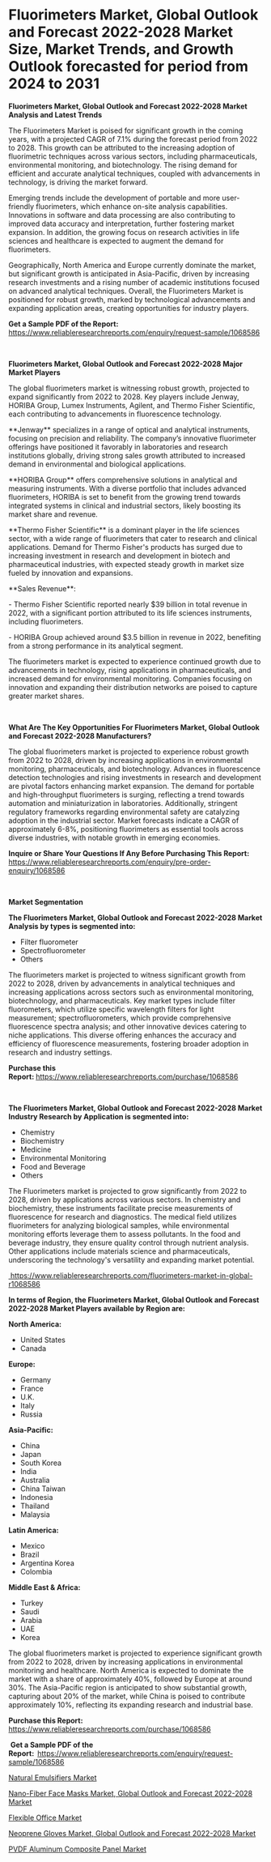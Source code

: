 <p><h1>Fluorimeters Market, Global Outlook and Forecast 2022-2028 Market Size, Market Trends, and Growth Outlook forecasted for period from 2024 to 2031</h1></p><p><strong>Fluorimeters Market, Global Outlook and Forecast 2022-2028 Market Analysis and Latest Trends</strong></p>
<p><p>The Fluorimeters Market is poised for significant growth in the coming years, with a projected CAGR of 7.1% during the forecast period from 2022 to 2028. This growth can be attributed to the increasing adoption of fluorimetric techniques across various sectors, including pharmaceuticals, environmental monitoring, and biotechnology. The rising demand for efficient and accurate analytical techniques, coupled with advancements in technology, is driving the market forward.</p><p>Emerging trends include the development of portable and more user-friendly fluorimeters, which enhance on-site analysis capabilities. Innovations in software and data processing are also contributing to improved data accuracy and interpretation, further fostering market expansion. In addition, the growing focus on research activities in life sciences and healthcare is expected to augment the demand for fluorimeters.</p><p>Geographically, North America and Europe currently dominate the market, but significant growth is anticipated in Asia-Pacific, driven by increasing research investments and a rising number of academic institutions focused on advanced analytical techniques. Overall, the Fluorimeters Market is positioned for robust growth, marked by technological advancements and expanding application areas, creating opportunities for industry players.</p></p>
<p><strong>Get a Sample PDF of the Report:&nbsp;</strong> <a href="https://www.reliableresearchreports.com/enquiry/request-sample/1068586">https://www.reliableresearchreports.com/enquiry/request-sample/1068586</a></p>
<p>&nbsp;</p>
<p><strong>Fluorimeters Market, Global Outlook and Forecast 2022-2028 Major Market Players</strong></p>
<p><p>The global fluorimeters market is witnessing robust growth, projected to expand significantly from 2022 to 2028. Key players include Jenway, HORIBA Group, Lumex Instruments, Agilent, and Thermo Fisher Scientific, each contributing to advancements in fluorescence technology.</p><p>**Jenway** specializes in a range of optical and analytical instruments, focusing on precision and reliability. The company’s innovative fluorimeter offerings have positioned it favorably in laboratories and research institutions globally, driving strong sales growth attributed to increased demand in environmental and biological applications.</p><p>**HORIBA Group** offers comprehensive solutions in analytical and measuring instruments. With a diverse portfolio that includes advanced fluorimeters, HORIBA is set to benefit from the growing trend towards integrated systems in clinical and industrial sectors, likely boosting its market share and revenue.</p><p>**Thermo Fisher Scientific** is a dominant player in the life sciences sector, with a wide range of fluorimeters that cater to research and clinical applications. Demand for Thermo Fisher's products has surged due to increasing investment in research and development in biotech and pharmaceutical industries, with expected steady growth in market size fueled by innovation and expansions.</p><p>**Sales Revenue**: </p><p>- Thermo Fisher Scientific reported nearly $39 billion in total revenue in 2022, with a significant portion attributed to its life sciences instruments, including fluorimeters. </p><p>- HORIBA Group achieved around $3.5 billion in revenue in 2022, benefiting from a strong performance in its analytical segment.</p><p>The fluorimeters market is expected to experience continued growth due to advancements in technology, rising applications in pharmaceuticals, and increased demand for environmental monitoring. Companies focusing on innovation and expanding their distribution networks are poised to capture greater market shares.</p></p>
<p>&nbsp;</p>
<p><strong>What Are The Key Opportunities For Fluorimeters Market, Global Outlook and Forecast 2022-2028 Manufacturers?</strong></p>
<p><p>The global fluorimeters market is projected to experience robust growth from 2022 to 2028, driven by increasing applications in environmental monitoring, pharmaceuticals, and biotechnology. Advances in fluorescence detection technologies and rising investments in research and development are pivotal factors enhancing market expansion. The demand for portable and high-throughput fluorimeters is surging, reflecting a trend towards automation and miniaturization in laboratories. Additionally, stringent regulatory frameworks regarding environmental safety are catalyzing adoption in the industrial sector. Market forecasts indicate a CAGR of approximately 6-8%, positioning fluorimeters as essential tools across diverse industries, with notable growth in emerging economies.</p></p>
<p><strong>Inquire or Share Your Questions If Any Before Purchasing This Report:</strong> <a href="https://www.reliableresearchreports.com/enquiry/pre-order-enquiry/1068586">https://www.reliableresearchreports.com/enquiry/pre-order-enquiry/1068586</a></p>
<p>&nbsp;</p>
<p><strong>Market Segmentation</strong></p>
<p><strong>The Fluorimeters Market, Global Outlook and Forecast 2022-2028 Market Analysis by types is segmented into:</strong></p>
<p><ul><li>Filter fluorometer</li><li>Spectrofluorometer</li><li>Others</li></ul></p>
<p><p>The fluorimeters market is projected to witness significant growth from 2022 to 2028, driven by advancements in analytical techniques and increasing applications across sectors such as environmental monitoring, biotechnology, and pharmaceuticals. Key market types include filter fluorometers, which utilize specific wavelength filters for light measurement; spectrofluorometers, which provide comprehensive fluorescence spectra analysis; and other innovative devices catering to niche applications. This diverse offering enhances the accuracy and efficiency of fluorescence measurements, fostering broader adoption in research and industry settings.</p></p>
<p><strong>Purchase this Report:&nbsp;</strong><a href="https://www.reliableresearchreports.com/purchase/1068586">https://www.reliableresearchreports.com/purchase/1068586</a></p>
<p>&nbsp;</p>
<p><strong>The Fluorimeters Market, Global Outlook and Forecast 2022-2028 Market Industry Research by Application is segmented into:</strong></p>
<p><ul><li>Chemistry</li><li>Biochemistry</li><li>Medicine</li><li>Environmental Monitoring</li><li>Food and Beverage</li><li>Others</li></ul></p>
<p><p>The Fluorimeters market is projected to grow significantly from 2022 to 2028, driven by applications across various sectors. In chemistry and biochemistry, these instruments facilitate precise measurements of fluorescence for research and diagnostics. The medical field utilizes fluorimeters for analyzing biological samples, while environmental monitoring efforts leverage them to assess pollutants. In the food and beverage industry, they ensure quality control through nutrient analysis. Other applications include materials science and pharmaceuticals, underscoring the technology's versatility and expanding market potential.</p></p>
<p><a href="https://www.reliableresearchreports.com/fluorimeters-market-in-global-r1068586">&nbsp;https://www.reliableresearchreports.com/fluorimeters-market-in-global-r1068586</a></p>
<p><strong>In terms of Region, the Fluorimeters Market, Global Outlook and Forecast 2022-2028 Market Players available by Region are:</strong></p>
<p>
    <p> <strong> North America: </strong>
        <ul>
            <li>United States</li>
            <li>Canada</li>
        </ul>
        </p> 
    <p> <strong> Europe: </strong>
        <ul>
            <li>Germany</li>
            <li>France</li>
            <li>U.K.</li>
            <li>Italy</li>
            <li>Russia</li>
        </ul>
        </p> 
    <p> <strong> Asia-Pacific: </strong>
        <ul>
            <li>China</li>
            <li>Japan</li>
            <li>South Korea</li>
            <li>India</li>
            <li>Australia</li>
            <li>China Taiwan</li>
            <li>Indonesia</li>
            <li>Thailand</li>
            <li>Malaysia</li>
        </ul>
        </p> 
    <p> <strong> Latin America: </strong>
        <ul>
            <li>Mexico</li>
            <li>Brazil</li>
            <li>Argentina Korea</li>
            <li>Colombia</li>
        </ul>
        </p> 
    <p> <strong> Middle East & Africa: </strong>
        <ul>
            <li>Turkey</li>
            <li>Saudi</li>
            <li>Arabia</li>
            <li>UAE</li>
            <li>Korea</li>
        </ul>
    </p>
    </p>
<p><p>The global fluorimeters market is projected to experience significant growth from 2022 to 2028, driven by increasing applications in environmental monitoring and healthcare. North America is expected to dominate the market with a share of approximately 40%, followed by Europe at around 30%. The Asia-Pacific region is anticipated to show substantial growth, capturing about 20% of the market, while China is poised to contribute approximately 10%, reflecting its expanding research and industrial base.</p></p>
<p><strong>Purchase this Report: </strong><a href="https://www.reliableresearchreports.com/purchase/1068586">https://www.reliableresearchreports.com/purchase/1068586</a></p>
<p>&nbsp;<strong>Get a Sample PDF of the Report:&nbsp;&nbsp;</strong><a href="https://www.reliableresearchreports.com/enquiry/request-sample/1068586">https://www.reliableresearchreports.com/enquiry/request-sample/1068586</a></p>
<p><strong></strong></p>
<p><p><a href="https://issuu.com/reportprime-2/docs/natural-emulsifiers-market-size-203_93384a42cbff00">Natural Emulsifiers Market</a></p><p><a href="https://github.com/bmorecock/Market-Research-Report-List-5/blob/main/nano-fiber-face-masks-market-global-outlook-and-forecast-2022-2028-market.md">Nano-Fiber Face Masks Market, Global Outlook and Forecast 2022-2028 Market</a></p><p><a href="https://medium.com/@sean.peake0978/the-flexible-office-market-is-anticipated-to-experience-significant-growth-with-a-projected-cagr-ccf8182157ec">Flexible Office Market</a></p><p><a href="https://github.com/AshrafKhan865/Market-Research-Report-List-1/blob/main/neoprene-gloves-market-global-outlook-and-forecast-2022-2028-market.md">Neoprene Gloves Market, Global Outlook and Forecast 2022-2028 Market</a></p><p><a href="https://www.linkedin.com/pulse/global-pvdf-aluminum-composite-panel-market-opportunities-nueie?trackingId=yOiZKxh6TGK7wmnngOI1bA%3D%3D">PVDF Aluminum Composite Panel Market</a></p></p>
